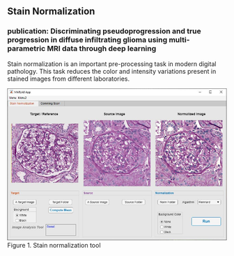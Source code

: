 ## Stain Normalization

### publication: Discriminating pseudoprogression and true progression in diffuse infiltrating glioma using multi-parametric MRI data through deep learning

Stain normalization is an important pre-processing task in modern digital pathology. This task reduces the color and intensity variations present in stained images from different laboratories.

![plot](./images/Main.JPG)
Figure 1. Stain normalization tool
